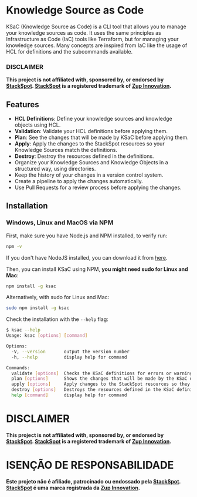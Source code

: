 # Knowledge Source as Code

KSaC (Knowledge Source as Code) is a CLI tool that allows you to manage your knowledge sources as code. It uses the same principles as Infrastructure as Code (IaC) tools like Terraform, but for managing your knowledge sources. Many concepts are inspired from IaC like the usage of HCL for definitions and the subcommands available.

### DISCLAIMER

**This project is not affiliated with, sponsored by, or endorsed by [StackSpot](https://stackspot.com/). [StackSpot](https://stackspot.com/) is a registered trademark of [Zup Innovation](https://www.zupinnovation.com/).**

## Features

- **HCL Definitions**: Define your knowledge sources and knowledge objects using HCL.
- **Validation**: Validate your HCL definitions before applying them.
- **Plan**: See the changes that will be made by KSaC before applying them.
- **Apply**: Apply the changes to the StackSpot resources so your Knowledge Sources match the definitions.
- **Destroy**: Destroy the resources defined in the definitions.
- Organize your Knowledge Sources and Knowledge Objects in a structured way, using directories.
- Keep the history of your changes in a version control system.
- Create a pipeline to apply the changes automatically.
- Use Pull Requests for a review process before applying the changes.

## Installation

### Windows, Linux and MacOS **via NPM**

First, make sure you have Node.js and NPM installed, to verify run:

```bash
npm -v
```

If you don't have NodeJS installed, you can download it from [here](https://nodejs.org/).

Then, you can install KSaC using NPM, **you might need sudo for Linux and Mac**:

```bash
npm install -g ksac
```

Alternatively, with sudo for Linux and Mac:

```bash
sudo npm install -g ksac
```

Check the installation with the `--help` flag:

```bash
$ ksac --help
Usage: ksac [options] [command]

Options:
  -V, --version       output the version number
  -h, --help          display help for command

Commands:
  validate [options]  Checks the KSaC definitions for errors or warnings
  plan [options]      Shows the changes that will be made by the KSaC definitions
  apply [options]     Apply changes to the StackSpot resources so they match the KSaC definitions
  destroy [options]   Destroys the resources defined in the KSaC definitions
  help [command]      display help for command
```


# DISCLAIMER

**This project is not affiliated with, sponsored by, or endorsed by [StackSpot](https://stackspot.com/). [StackSpot](https://stackspot.com/) is a registered trademark of [Zup Innovation](https://www.zupinnovation.com/).**

# ISENÇÃO DE RESPONSABILIDADE

**Este projeto não é afiliado, patrocinado ou endossado pela [StackSpot](https://stackspot.com/). [StackSpot](https://stackspot.com/) é uma marca registrada da [Zup Innovation](https://www.zupinnovation.com/).**
